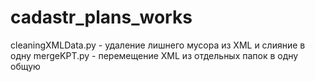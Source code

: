 # cadastr_plans_works
cleaningXMLData.py - удаление лишнего мусора из XML и слияние в одну
mergeKPT.py - перемещение XML из отдельных папок в одну общую
